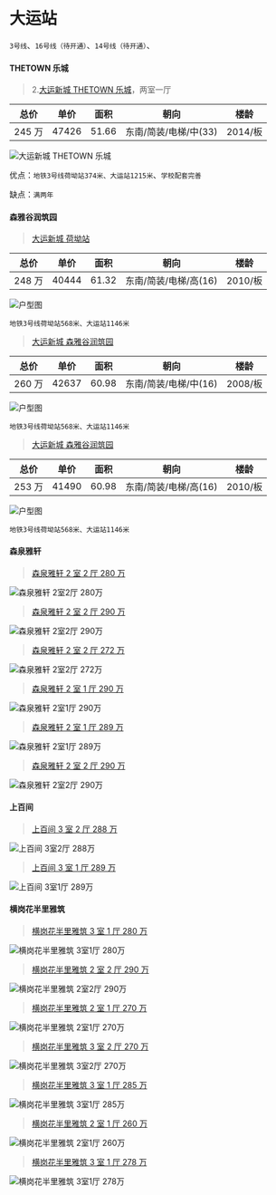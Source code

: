 # 大运站

`3号线`、`16号线（待开通）`、`14号线（待开通）`、

#### THETOWN 乐城

> 2.[大运新城 THETOWN 乐城](https://sz.lianjia.com/ershoufang/105103790167.html)，两室一厅

| 总价   | 单价  | 面积  | 朝向                  | 楼龄    |
| ------ | ----- | ----- | --------------------- | ------- |
| 245 万 | 47426 | 51.66 | 东南/简装/电梯/中(33) | 2014/板 |

![大运新城 THETOWN 乐城](./src/lg_2_2.jpg)

优点：`地铁3号线荷坳站374米、大运站1215米`、`学校配套完善`

缺点：`满两年`

#### 森雅谷润筑园

> [大运新城 荷坳站](https://sz.lianjia.com/ershoufang/105104393201.html)

| 总价   | 单价  | 面积  | 朝向                  | 楼龄    |
| ------ | ----- | ----- | --------------------- | ------- |
| 248 万 | 40444 | 61.32 | 东南/简装/电梯/高(16) | 2010/板 |

![户型图](./src/lg_dayun_2_1_01.jpg)

`地铁3号线荷坳站568米、大运站1146米`

> [大运新城 森雅谷润筑园](https://sz.lianjia.com/ershoufang/105104566396.html)

| 总价   | 单价  | 面积  | 朝向                  | 楼龄    |
| ------ | ----- | ----- | --------------------- | ------- |
| 260 万 | 42637 | 60.98 | 东南/简装/电梯/中(16) | 2008/板 |

![户型图](./src/lg_dayun_2_2_heao_02.jpg)

`地铁3号线荷坳站568米、大运站1146米`

> [大运新城 森雅谷润筑园](https://sz.lianjia.com/ershoufang/105102846641.html)

| 总价   | 单价  | 面积  | 朝向                  | 楼龄    |
| ------ | ----- | ----- | --------------------- | ------- |
| 253 万 | 41490 | 60.98 | 东南/简装/电梯/高(16) | 2010/板 |

![户型图](./src/lg_dayun_2_1_heao_03.jpg)

`地铁3号线荷坳站568米、大运站1146米`

#### 森泉雅轩

> [森泉雅轩 2 室 2 厅 280 万](https://sz.lianjia.com/ershoufang/105104287235.html)

![森泉雅轩 2室2厅 280万](./src/lg_dayun_2_2_280.png)

> [森泉雅轩 2 室 2 厅 290 万](https://sz.lianjia.com/ershoufang/105102573703.html)

![森泉雅轩 2室2厅 290万](./src/lg_dayun_2_2_290.png)

> [森泉雅轩 2 室 2 厅 272 万](https://sz.lianjia.com/ershoufang/105104292688.html)

![森泉雅轩 2室2厅 272万](./src/lg_dayun_2_2_272.png)

> [森泉雅轩 2 室 1 厅 290 万](https://sz.lianjia.com/ershoufang/105103798683.html)

![森泉雅轩 2室1厅 290万](./src/lg_dayun_2_1_290.png)

> [森泉雅轩 2 室 1 厅 289 万](https://sz.lianjia.com/ershoufang/105104678273.html)

![森泉雅轩 2室1厅 289万](./src/lg_dayun_2_1_289.png)

> [森泉雅轩 2 室 2 厅 290 万](https://sz.lianjia.com/ershoufang/105104796752.html)

![森泉雅轩 2室2厅 290万](./src/lg_dayun_2_2_290_xin.png)

#### 上百间

> [上百间 3 室 2 厅 288 万](https://sz.lianjia.com/ershoufang/105103679828.html)

![上百间  3室2厅 288万](./src/lg_dayun_3_2_288.png)

> [上百间 3 室 1 厅 289 万](https://sz.lianjia.com/ershoufang/105104456189.html)

![上百间  3室1厅 289万](./src/lg_dayun_3_1_289.png)

#### 横岗花半里雅筑

> [横岗花半里雅筑 3 室 1 厅 280 万](https://sz.lianjia.com/ershoufang/105104478384.html)

![横岗花半里雅筑 3室1厅 280万](./src/lg_dayun_3_1_280.png)

> [横岗花半里雅筑 2 室 2 厅 290 万](https://sz.lianjia.com/ershoufang/105103232767.html)

![横岗花半里雅筑 2室2厅 290万](./src/lg_dayun_hhg_2_2_290.png)

> [横岗花半里雅筑 2 室 1 厅 270 万](https://sz.lianjia.com/ershoufang/105104025527.html)

![横岗花半里雅筑 2室1厅 270万](./src/lg_dayun_hhg_2_1_270.png)

> [横岗花半里雅筑 3 室 2 厅 270 万](https://sz.lianjia.com/ershoufang/105103248069.html)

![横岗花半里雅筑 3室2厅 270万](./src/lg_dayun_hhg_3_2_270.png)

> [横岗花半里雅筑 3 室 1 厅 285 万](https://sz.lianjia.com/ershoufang/105104100368.html)

![横岗花半里雅筑 3室1厅 285万](./src/lg_dayun_hhg_3_2_285.png)

> [横岗花半里雅筑 2 室 1 厅 260 万](https://sz.lianjia.com/ershoufang/105104814505.html)

![横岗花半里雅筑 2室1厅 260万](./src/lg_dayun_hhg_2_1_260.png)

> [横岗花半里雅筑 3 室 1 厅 278 万](https://sz.lianjia.com/ershoufang/105104507474.html)

![横岗花半里雅筑 3室1厅 278万](./src/lg_dayun_hhg_3_1_278.png)
